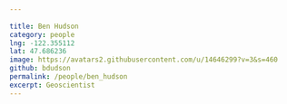 ```yaml
---
 
title: Ben Hudson 
category: people
lng: -122.355112
lat: 47.686236
image: https://avatars2.githubusercontent.com/u/14646299?v=3&s=460
github: bdudson
permalink: /people/ben_hudson
excerpt: Geoscientist 
---
```


